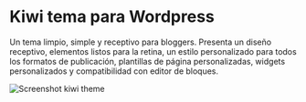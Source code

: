 # Kiwi tema para Wordpress

Un tema limpio, simple y receptivo para bloggers. Presenta un diseño receptivo, elementos listos para la retina, un estilo personalizado para todos los formatos de publicación, plantillas de página personalizadas, widgets personalizados y compatibilidad con editor de bloques.

![Screenshot kiwi theme](https://felixbarros.blog/wp-content/uploads/2019/09/screenshot.png)

